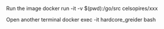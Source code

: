 Run the image
docker run -it -v $(pwd):/go/src  celsopires/xxx

Open another terminal
docker exec -it hardcore_greider bash
